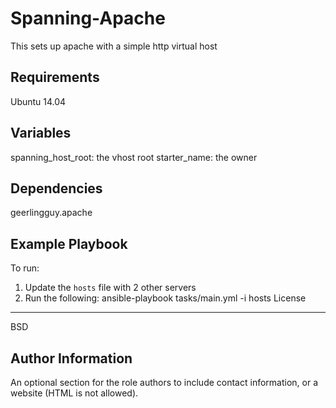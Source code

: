 Spanning-Apache
=========

This sets up apache with a simple http virtual host

Requirements
------------

Ubuntu 14.04

Variables
--------------

spanning_host_root: the vhost root
starter_name: the owner

Dependencies
------------

geerlingguy.apache

Example Playbook
----------------

To run:
1. Update the `hosts` file with 2 other servers
2. Run the following:
        ansible-playbook tasks/main.yml -i hosts
License
-------

BSD

Author Information
------------------

An optional section for the role authors to include contact information, or a website (HTML is not allowed).

